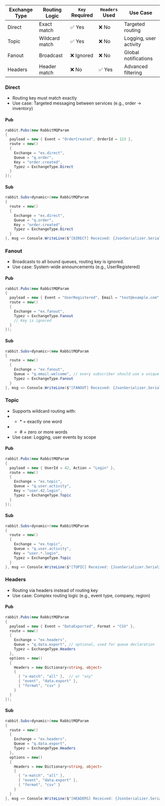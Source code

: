 | Exchange Type | Routing Logic  | `Key` Required | `Headers` Used | Use Case               |
| ------------- | -------------- | -------------- | -------------- | ---------------------- |
| Direct        | Exact match    | ✅ Yes          | ❌ No           | Targeted routing       |
| Topic         | Wildcard match | ✅ Yes          | ❌ No           | Logging, user activity |
| Fanout        | Broadcast      | ❌ Ignored      | ❌ No           | Global notifications   |
| Headers       | Header match   | ❌ No           | ✅ Yes          | Advanced filtering     |


### Direct
- Routing key must match exactly
- Use case: Targeted messaging between services (e.g., order -> inventory)
#### Pub
```c#
rabbit.Pubs(new RabbitMQParam
{
  payload = new { Event = "OrderCreated", OrderId = 123 },
  route = new()
  {
    Exchange = "ex.direct",
    Queue = "q.order",
    Key = "order.created",
    Typez = ExchangeType.Direct
  }
});

```
#### Sub
```c#
rabbit.Subs<dynamic>(new RabbitMQParam
{
  route = new()
  {
    Exchange = "ex.direct",
    Queue = "q.order",
    Key = "order.created",
    Typez = ExchangeType.Direct
  }
}, msg => Console.WriteLine($"[DIRECT] Received: {JsonSerializer.Serialize(msg)}"));

```

### Fanout
- Broadcasts to all bound queues, routing key is ignored.
- Use case: System-wide announcements (e.g., UserRegistered)
#### Pub
```c#
rabbit.Pubs(new RabbitMQParam
{
  payload = new { Event = "UserRegistered", Email = "test@example.com" },
  route = new()
  {
    Exchange = "ex.fanout",
    Typez = ExchangeType.Fanout
    // Key is ignored
  }
});

```
#### Sub
```c#
rabbit.Subs<dynamic>(new RabbitMQParam
{
  route = new()
  {
    Exchange = "ex.fanout",
    Queue = "q.email.welcome", // every subscriber should use a unique queue
    Typez = ExchangeType.Fanout
  }
}, msg => Console.WriteLine($"[FANOUT] Received: {JsonSerializer.Serialize(msg)}"));

```

### Topic
- Supports wildcard routing with:
- - \* = exactly one word
- - \# = zero or more words
- Use case: Logging, user events by scope
#### Pub
```c#
rabbit.Pubs(new RabbitMQParam
{
  payload = new { UserId = 42, Action = "Login" },
  route = new()
  {
    Exchange = "ex.topic",
    Queue = "q.user.activity",
    Key = "user.42.login",
    Typez = ExchangeType.Topic
  }
});

```
#### Sub
```c#
rabbit.Subs<dynamic>(new RabbitMQParam
{
  route = new()
  {
    Exchange = "ex.topic",
    Queue = "q.user.activity",
    Key = "user.*.login",
    Typez = ExchangeType.Topic
  }
}, msg => Console.WriteLine($"[TOPIC] Received: {JsonSerializer.Serialize(msg)}"));

```

### Headers
- Routing via headers instead of routing key
- Use case: Complex routing logic (e.g., event type, company, region)
#### Pub
```c#
rabbit.Pubs(new RabbitMQParam
{
  payload = new { Event = "DataExported", Format = "CSV" },
  route = new()
  {
    Exchange = "ex.headers",
    Queue = "q.data.export", // optional, used for queue declaration
    Typez = ExchangeType.Headers
  },
  options = new()
  {
    Headers = new Dictionary<string, object>
    {
      { "x-match", "all" },  // or "any"
      { "event", "data.export" },
      { "format", "csv" }
    }
  }
});

```
#### Sub
```c#
rabbit.Subs<dynamic>(new RabbitMQParam
{
  route = new()
  {
    Exchange = "ex.headers",
    Queue = "q.data.export",
    Typez = ExchangeType.Headers
  },
  options = new()
  {
    Headers = new Dictionary<string, object>
    {
      { "x-match", "all" },
      { "event", "data.export" },
      { "format", "csv" }
    }
  }
}, msg => Console.WriteLine($"[HEADERS] Received: {JsonSerializer.Serialize(msg)}"));

```
